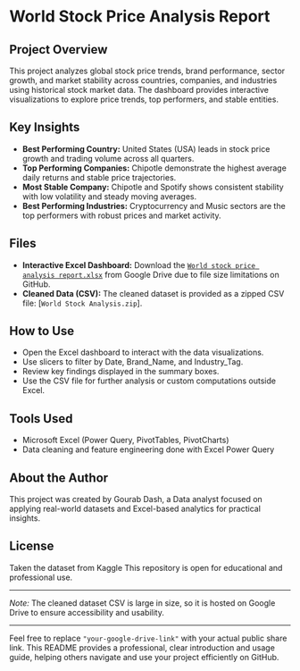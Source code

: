 # World Stock Price Analysis Report

## Project Overview
This project analyzes global stock price trends, brand performance, sector growth, and market stability across countries, companies, and industries using historical stock market data. The dashboard provides interactive visualizations to explore price trends, top performers, and stable entities.

## Key Insights
- **Best Performing Country:** United States (USA) leads in stock price growth and trading volume across all quarters.
- **Top Performing Companies:** Chipotle demonstrate the highest average daily returns and stable price trajectories.
- **Most Stable Company:** Chipotle and Spotify shows consistent stability with low volatility and steady moving averages.
- **Best Performing Industries:** Cryptocurrency and Music sectors are the top performers with robust prices and market activity.

## Files
- **Interactive Excel Dashboard:** Download the [`World stock price analysis report.xlsx`](https://drive.google.com/drive/folders/1WnWjotLs6RnuY44INvYz2Qi01v3KXBDn?usp=sharing) from Google Drive due to file size limitations on GitHub.
- **Cleaned Data (CSV):** The cleaned dataset is provided as a zipped CSV file: [`World Stock Analysis.zip`].

## How to Use
- Open the Excel dashboard to interact with the data visualizations.
- Use slicers to filter by Date, Brand_Name, and Industry_Tag.
- Review key findings displayed in the summary boxes.
- Use the CSV file for further analysis or custom computations outside Excel.

## Tools Used
- Microsoft Excel (Power Query, PivotTables, PivotCharts)
- Data cleaning and feature engineering done with Excel Power Query

## About the Author
This project was created by Gourab Dash, a Data analyst focused on applying real-world datasets and Excel-based analytics for practical insights.

## License
Taken the dataset from Kaggle 
This repository is open for educational and professional use.

---

*Note:* The cleaned dataset CSV is large in size, so it is hosted on Google Drive to ensure accessibility and usability.

---

Feel free to replace `"your-google-drive-link"` with your actual public share link. This README provides a professional, clear introduction and usage guide, helping others navigate and use your project efficiently on GitHub.
